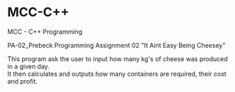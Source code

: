 # MCC-C++
MCC - C++ Programming

PA-02_Prebeck
Programming Assignment 02
"It Aint Easy Being Cheesey"

This program ask the user to input how many kg's of cheese was produced in a given day.  
It then calculates and outputs how many containers are required, their cost and profit.
